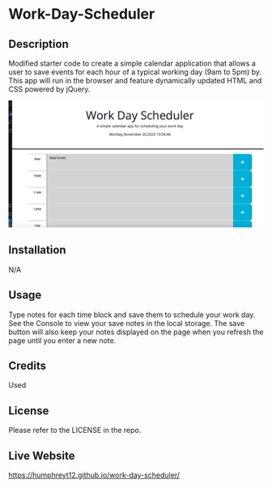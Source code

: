 # Work-Day-Scheduler

## Description 
Modified starter code to create a simple calendar application that allows a user to save events for each hour of a typical working day (9am to 5pm) by. This app will run in the browser and feature dynamically updated HTML and CSS powered by jQuery.

<img src="./Assets/WorkDaySchedulerScreenShot.jpeg" alt = "A screen shot of the Work Day Scheduler"/>

## Installation
N/A

## Usage 
Type notes for each time block and save them to schedule your work day. See the Console to view your save notes in the local storage. The save button will also keep your notes displayed on the page when you refresh the page until you enter a new note.

## Credits 
Used 

## License
Please refer to the LICENSE in the repo.

## Live Website 
https://humphreyt12.github.io/work-day-scheduler/